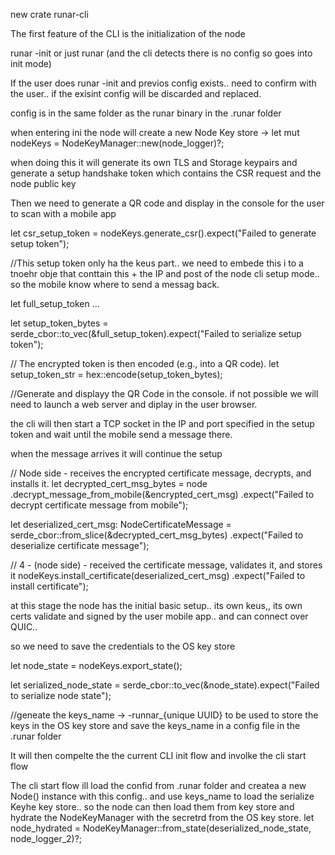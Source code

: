 new crate runar-cli

The first feature of the CLI is the initialization of the node

runar -init or just runar (and the cli detects there is no config so goes into init mode)


If the user does runar -init and previos config exists.. need to confirm with the user.. if the exisint config will be discarded and replaced.

config is in the same folder as the runar binary in the .runar folder


when entering ini the node will create a new Node Key store -> let mut nodeKeys = NodeKeyManager::new(node_logger)?;

when doing this it will generate its own TLS and Storage keypairs
and generate a setup handshake token which contains the CSR request and the node public key


Then we need to generate a QR code and display in the console for the user to scan with a mobile app

let csr_setup_token = nodeKeys.generate_csr().expect("Failed to generate setup token");

//This setup token only ha the keus part.. we need to embede this i to a tnoehr obje that conttain this + the IP and post of the node cli setup mode.. so the mobile know where to send a messag back.

let full_setup_token ...

let setup_token_bytes =
    serde_cbor::to_vec(&full_setup_token).expect("Failed to serialize setup token");

// The encrypted token is then encoded (e.g., into a QR code).
let setup_token_str = hex::encode(setup_token_bytes);

//Generate and displayy the QR Code in the console. if not possible we will need to launch a web server and diplay in the user browser.

the cli will then start a TCP socket in the IP and port specified in the setup token and wait until the mobile 
send a message there. 

when the message arrives it will  continue the setup 


// Node side - receives the encrypted certificate message, decrypts, and installs it.
let decrypted_cert_msg_bytes = node
    .decrypt_message_from_mobile(&encrypted_cert_msg)
    .expect("Failed to decrypt certificate message from mobile");

let deserialized_cert_msg: NodeCertificateMessage =
    serde_cbor::from_slice(&decrypted_cert_msg_bytes)
        .expect("Failed to deserialize certificate message");

// 4 - (node side) - received the certificate message, validates it, and stores it
nodeKeys.install_certificate(deserialized_cert_msg)
    .expect("Failed to install certificate");


at this stage the node has the initial basic setup.. its own keus,, its own certs validate and signed by the user mobile app.. and can connect over QUIC..

so we need to save the credentials to the OS key store

let node_state = nodeKeys.export_state();
  
let serialized_node_state =
        serde_cbor::to_vec(&node_state).expect("Failed to serialize node state");


//geneate the keys_name -> -runnar_{unique UUID}  to be used to store the keys in the OS key store and save the keys_name in a config file in the .runar folder   


It will then compelte the the current  CLI init flow and involke the cli start flow


The cli start flow ill load the confid from .runar  folder and createa a new Node() instance with this config.. and use keys_name to load the serialize Keyhe key store.. so the node can then load them from key store and hydrate the NodeKeyManager with the secretrd from the OS key store. 
let node_hydrated = NodeKeyManager::from_state(deserialized_node_state, node_logger_2)?;
